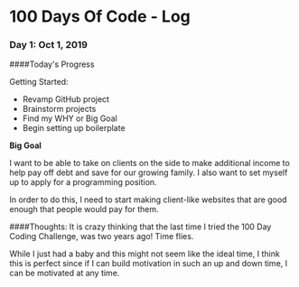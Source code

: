 # 100 Days Of Code - Log

### Day 1: Oct 1, 2019

####Today's Progress

Getting Started:
- Revamp GitHub project
- Brainstorm projects
- Find my WHY or Big Goal
- Begin setting up boilerplate

**Big Goal**

I want to be able to take on clients on the side to make additional income to help pay off debt and save for our growing family. I also want to set myself up to apply for a programming position.

In order to do this, I need to start making client-like websites that are good enough that people would pay for them.



####Thoughts:
It is crazy thinking that the last time I tried the 100 Day Coding Challenge, was two years ago! Time flies.

While I just had a baby and this might not seem like the ideal time, I think this is perfect since if I can build motivation in such an up and down time, I can be motivated at any time.